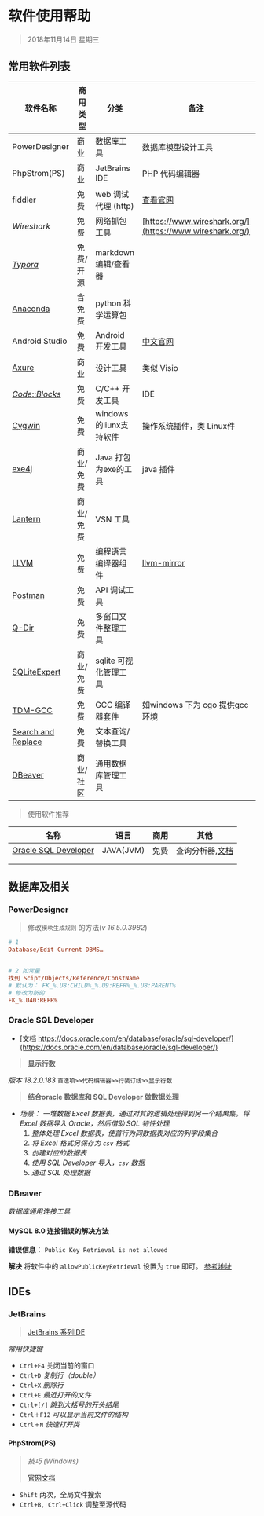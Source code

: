 # 软件使用帮助

> 2018年11月14日 星期三



## 常用软件列表

| 软件名称                                                    | 商用类型  | 分类                    | 备注                                                     | 语言        |
| ----------------------------------------------------------- | --------- | ----------------------- | -------------------------------------------------------- | ----------- |
| PowerDesigner                                               | 商业      | 数据库工具              | 数据库模型设计工具                                       | SQL         |
| PhpStrom(PS)                                                | 商业      | JetBrains IDE           | PHP 代码编辑器                                           | PHP         |
| fiddler                                                     | 免费      | web 调试代理 (http)     | [查看官网](https://docs.telerik.com/fiddler)             | .NET(C#)    |
| *Wireshark*                                                 | 免费      | 网络抓包工具            | [https://www.wireshark.org/](https://www.wireshark.org/) |             |
| [*Typora*](https://typora.io/)                              | 免费/开源 | markdown 编辑/查看器    |                                                          | electron/Js |
| [Anaconda](https://www.anaconda.com/)                       | 含免费    | python 科学运算包       |                                                          | python      |
| Android Studio                                              | 免费      | Android 开发工具        | [中文官网](https://developer.android.google.cn/studio/)  |             |
| [Axure](https://www.axure.com/)                             | 商业      | 设计工具                | 类似 Visio                                               |             |
| [*Code*::*Blocks*](http://www.codeblocks.org/)              | 免费      | C/C++ 开发工具          | IDE                                                      |             |
| [Cygwin](https://www.cygwin.com/)                           | 免费      | windows 的liunx支持软件 | 操作系统插件，类 Linux件                                 |             |
| [exe4j](https://exe4j.apponic.com/)                         | 商业/免费 | Java 打包为exe的工具    | java 插件                                                | java        |
| [Lantern](https://github.com/getlantern/lantern)            | 商业/免费 | VSN 工具                |                                                          | go          |
| [LLVM](https://llvm.org/)                                   | 免费      | 编程语言编译器组件      | [llvm-mirror](https://github.com/llvm-mirror/llvm)       |             |
| [Postman](https://www.getpostman.com/)                      | 免费      | API 调试工具            |                                                          | electron/Js |
| [Q-Dir](https://q-dir.en.softonic.com/)                     | 免费      | 多窗口文件整理工具      |                                                          |             |
| [SQLiteExpert](http://www.sqliteexpert.com/)                | 商业/免费 | sqlite 可视化管理工具   |                                                          | sqlite      |
| [TDM-GCC](http://tdm-gcc.tdragon.net/)                      | 免费      | GCC 编译器套件          | 如windows 下为 cgo 提供gcc环境                           | gcc         |
| [Search and Replace](http://www.funduc.com/srshareware.htm) | 免费      | 文本查询/替换工具       |                                                          |             |
| [DBeaver](https://dbeaver.io/)                              | 商业/社区 | 通用数据库管理工具      |                                                          | Java/JVM    |





> 使用软件推荐

| 名称                                                         | 语言      | 商用 | 其他                                                         |
| ------------------------------------------------------------ | --------- | ---- | ------------------------------------------------------------ |
| [Oracle SQL Developer](https://www.oracle.com/database/technologies/appdev/sql-developer.html) | JAVA(JVM) | 免费 | 查询分析器,[文档](https://docs.oracle.com/en/database/oracle/sql-developer/) |
|                                                              |           |      |                                                              |
|                                                              |           |      |                                                              |





## 数据库及相关

### PowerDesigner

> 修改`模块生成规则` 的方法(*v 16.5.0.3982*)

```ini
# 1
Database/Edit Current DBMS…


# 2 如常量
找到 Scipt/Objects/Reference/ConstName
# 默认为： FK_%.U8:CHILD%_%.U9:REFR%_%.U8:PARENT%
# 修改为新的
FK_%.U40:REFR%
```





### Oracle SQL Developer

- [文档 https://docs.oracle.com/en/database/oracle/sql-developer/](https://docs.oracle.com/en/database/oracle/sql-developer/)



> **显示行数**

*版本 18.2.0.183* `首选项>>代码编辑器>>行装订线>>显示行数`



> **结合oracle 数据库和 SQL Developer 做数据处理**

- *场景： 一堆数据 Excel 数据表，通过对其的逻辑处理得到另一个结果集。将 Excel 数据导入 Oracle，然后借助 SQL 特性处理*
  1. *整体处理 Excel 数据表，使首行为同数据表对应的列字段集合*
  2. *将 Excel 格式另保存为 `csv` 格式*
  3. *创建对应的数据表*
  4. *使用 SQL Developer 导入，`csv` 数据*
  5. *通过 SQL 处理数据*



### DBeaver

*数据库通用连接工具*



#### MySQL 8.0 连接错误的解决方法

**错误信息**： `Public Key Retrieval is not allowed`

**解决**  将软件中的 `allowPublicKeyRetrieval` 设置为 `true` 即可。 [参考地址](https://www.jianshu.com/p/240ecb210222)





## IDEs



### JetBrains

> [JetBrains 系列IDE](https://www.jetbrains.com/)



*常用快捷键*

- `Ctrl+F4`  关闭当前的窗口
- `Ctrl+D`    *复制行（double）*
- `Ctrl+X`     *删除行*
- `Ctrl+E`     *最近打开的文件*
- `Ctrl+[/]`  *跳到大括号的开头结尾*
- `Ctrl＋F12`  *可以显示当前文件的结构*
- `Ctrl＋N`       *快速打开类*



#### PhpStrom(PS)

> *技巧 (Windows)*
>
> [官网文档](https://www.jetbrains.com/help/phpstorm/meet-phpstorm.html)

- `Shift`    两次，全局文件搜索
- `Ctrl+B, Ctrl+Click`  调整至源代码



